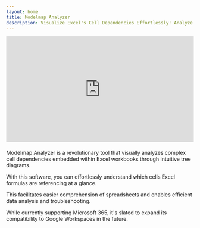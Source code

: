 ```yaml
---
layout: home
title: Modelmap Analyzer
description: Visualize Excel's Cell Dependencies Effortlessly! Analyze Excel Spreadsheets with Ease using Modelmap Analyzer.
---
```


<div style="padding:56.25% 0 0 0;position:relative;margin-bottom:20px"><iframe src="https://player.vimeo.com/video/916960715?h=4ef4aa50fa&amp;badge=0&amp;muted=1&amp;background=1&amp;autopause=0&amp;player_id=0&amp;app_id=58479&amp;autoplay=1&amp;loop=1&amp;title=0&amp;playsinline=1&amp;keyboard=0&amp;controls=0" frameborder="0" allow="autoplay; fullscreen; picture-in-picture" style="position:absolute;top:0;left:0;width:100%;height:100%;" title="Modelmap Analyzer Demo"></iframe></div><script src="https://player.vimeo.com/api/player.js"></script>

Modelmap Analyzer is a revolutionary tool that visually analyzes complex cell dependencies embedded within Excel workbooks through intuitive tree diagrams.

With this software, you can effortlessly understand which cells Excel formulas are referencing at a glance.

This facilitates easier comprehension of spreadsheets and enables efficient data analysis and troubleshooting.

While currently supporting Microsoft 365, it's slated to expand its compatibility to Google Workspaces in the future.
